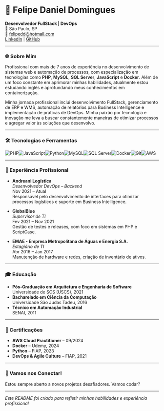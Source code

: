 # 👋 Felipe Daniel Domingues

**Desenvolvedor FullStack | DevOps**  
📍 São Paulo, SP  
📧 [felipedd@hotmail.com](mailto:felipedd@hotmail.com)  
[LinkedIn](https://linkedin.com/in/felipe-domingues) | [GitHub](https://github.com/Felipedmgs)

---

### 🌐 Sobre Mim

Profissional com mais de 7 anos de experiência no desenvolvimento de sistemas web e automação de processos, com especialização em tecnologias como **PHP**, **MySQL**, **SQL Server**, **JavaScript** e **Docker**. Além de um foco constante em aprimorar minhas habilidades, atualmente estou estudando inglês e aprofundando meus conhecimentos em containerização.

Minha jornada profissional inclui desenvolvimento FullStack, gerenciamento de ERP e WMS, automação de relatórios para Business Intelligence e implementação de práticas de DevOps. Minha paixão por tecnologia e inovação me leva a buscar constantemente maneiras de otimizar processos e agregar valor às soluções que desenvolvo.

---

### 🛠️ Tecnologias e Ferramentas

<div style="display: flex; flex-wrap: wrap;">
  <img src="https://img.shields.io/badge/PHP-777BB4?style=for-the-badge&logo=php&logoColor=white" alt="PHP" />
  <img src="https://img.shields.io/badge/JavaScript-F7DF1E?style=for-the-badge&logo=javascript&logoColor=black" alt="JavaScript" />
  <img src="https://img.shields.io/badge/Python-3776AB?style=for-the-badge&logo=python&logoColor=white" alt="Python" />
  <img src="https://img.shields.io/badge/MySQL-4479A1?style=for-the-badge&logo=mysql&logoColor=white" alt="MySQL" />
  <img src="https://img.shields.io/badge/SQL_Server-CC2927?style=for-the-badge&logo=microsoft-sql-server&logoColor=white" alt="SQL Server" />
  <img src="https://img.shields.io/badge/Docker-2496ED?style=for-the-badge&logo=docker&logoColor=white" alt="Docker" />
  <img src="https://img.shields.io/badge/Git-F05032?style=for-the-badge&logo=git&logoColor=white" alt="Git" />
  <img src="https://img.shields.io/badge/AWS-232F3E?style=for-the-badge&logo=amazon-aws&logoColor=white" alt="AWS" />
</div>

---

### 💼 Experiência Profissional

- **Andreani Logística**  
  *Desenvolvedor DevOps – Backend*  
  Nov 2021 – Atual  
  Responsável pelo desenvolvimento de interfaces para otimizar processos logísticos e suporte em Business Intelligence.

- **GlobalBlue**  
  *Supervisor de TI*  
  Fev 2021 – Nov 2021  
  Gestão de testes e releases, com foco em sistemas em PHP e ScriptCase.

- **EMAE - Empresa Metropolitana de Águas e Energia S.A.**  
  *Estagiário de TI*  
  Abr 2016 – Jan 2017  
  Manutenção de hardware e redes, criação de inventário de ativos.

---

### 🎓 Educação

- **Pós-Graduação em Arquitetura e Engenharia de Software**  
  Universidade de SCS (USCS), 2021
- **Bacharelado em Ciência da Computação**  
  Universidade São Judas Tadeu, 2016
- **Técnico em Automação Industrial**  
  SENAI, 2011

---

### 📜 Certificações

- **AWS Cloud Practitioner** – 09/2024
- **Docker** – Udemy, 2024
- **Python** – FIAP, 2023
- **DevOps & Agile Culture** – FIAP, 2021

---

### 🚀 Vamos nos Conectar!

Estou sempre aberto a novos projetos desafiadores. Vamos codar?

---

*Este README foi criado para refletir minhas habilidades e experiência profissional*
